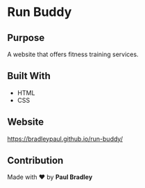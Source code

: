 # Run Buddy

## Purpose

A website that offers fitness training services.

## Built With

* HTML
* CSS

## Website

<https://bradleypaul.github.io/run-buddy/>

## Contribution

Made with ❤️ by __Paul Bradley__
